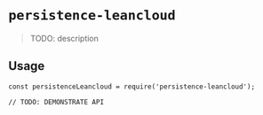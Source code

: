 # `persistence-leancloud`

> TODO: description

## Usage

```
const persistenceLeancloud = require('persistence-leancloud');

// TODO: DEMONSTRATE API
```
